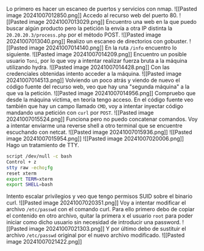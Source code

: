 Lo primero es hacer un escaneo de puertos y servicios con nmap.
![[Pasted image 20241007012850.png]]
Accedo al recurso web del puerto 80.
![[Pasted image 20241007013029.png]]
Encuentro una web en la que puedo buscar algún producto pero la petición la envía a otra IP distinta la `20.20.20.3/process.php` por el método POST.
![[Pasted image 20241007013040.png]]
Realizo un escaneo de directorios con gobuster.
![[Pasted image 20241007014140.png]]
En la ruta `/info` encuentro lo siguiente.
![[Pasted image 20241007014209.png]]
Encuentro un posible usuario `Toni`, por lo que voy a intentar realizar fuerza bruta a la máquina utilizando hydra.
![[Pasted image 20241007014428.png]]
Con las credenciales obtenidas intento acceder a la máquina.
![[Pasted image 20241007014513.png]]
Volviendo un poco atrás y viendo de nuevo el código fuente del recurso web, veo que hay una "segunda máquina" a la que va la petición.
![[Pasted image 20241007014956.png]]
Compruebo que desde la máquina víctima, en teoría tengo acceso.
En el código fuente veo también que hay un campo llamado `CMD`, voy a intentar inyectar código mandando una petición con `curl` por `POST`.
![[Pasted image 20241007015524.png]]
Funciona pero no puedo concatenar comandos.
Voy a intentar enviarme una reverse shell a otro terminal que se encuentre escuchando con netcat.
![[Pasted image 20241007015936.png]]
![[Pasted image 20241007015954.png]]
![[Pasted image 20241007020006.png]]
Hago un tratamiento de TTY.
```bash
script /dev/null -c bash
Control + z
stty raw -echo;fg
reset xterm
export TERM=xterm
export SHELL=bash
```
Intento escalar privilegios y veo que tengo permisos SUID sobre el binario curl.
![[Pasted image 20241007020351.png]]
Voy a intentar modificar el archivo `/etc/passwd` con el comando curl.
Para ello primero debo de copiar el contenido en otro archivo, quitar la primera x el usuario `root` para poder iniciar como dicho usuario sin necesidad de introducir una password.
![[Pasted image 20241007021303.png]]
Y por último debo de sustituir el archivo `/etc/passwd` original por el nuevo archivo modificado.
![[Pasted image 20241007021422.png]]